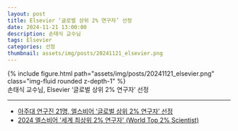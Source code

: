 ```yaml
---
layout: post
title: Elsevier ‘글로벌 상위 2% 연구자’ 선정
date: 2024-11-21 13:00:00
description: 손태식 교수님
tags: Elsevier
categories: 선정
thumbnail: assets/img/posts/20241121_elsevier.png
---
```


<div class="row mt-3">
    <div class="col-sm mt-3 mt-md-0">
        {% include figure.html path="assets/img/posts/20241121_elsevier.png" class="img-fluid rounded z-depth-1" %}
    </div>
</div>

<div class="caption">
손태식 교수님, Elsevier ‘글로벌 상위 2% 연구자’ 선정
</div>


<hr>

- [아주대 연구진 21명, 엘스비어 ‘글로벌 상위 2% 연구자’ 선정](https://www.ajou.ac.kr/kr/ajou/news.do?mode=view&articleNo=335957&boardNo=6)
- [2024 엘스비어 '세계 최상위 2% 연구자' (World Top 2% Scientist)](https://www.elsevier.com/ko-kr/promotions/worlds-top-researchers)